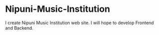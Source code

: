 # Nipuni-Music-Institution
I create Nipuni Music Institution web site. I will hope to develop Frontend and Backend. 
